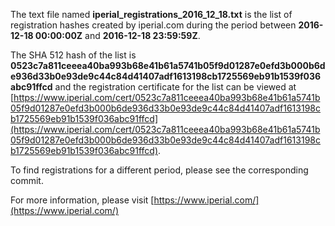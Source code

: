 The text file named **iperial_registrations_2016_12_18.txt** is the list of registration hashes created by iperial.com during the period between **2016-12-18 00:00:00Z** and **2016-12-18 23:59:59Z**.

The SHA 512 hash of the list is **0523c7a811ceeea40ba993b68e41b61a5741b05f9d01287e0efd3b000b6de936d33b0e93de9c44c84d41407adf1613198cb1725569eb91b1539f036abc91ffcd** and the registration certificate for the list can be viewed at [https://www.iperial.com/cert/0523c7a811ceeea40ba993b68e41b61a5741b05f9d01287e0efd3b000b6de936d33b0e93de9c44c84d41407adf1613198cb1725569eb91b1539f036abc91ffcd](https://www.iperial.com/cert/0523c7a811ceeea40ba993b68e41b61a5741b05f9d01287e0efd3b000b6de936d33b0e93de9c44c84d41407adf1613198cb1725569eb91b1539f036abc91ffcd).

To find registrations for a different period, please see the corresponding commit.

For more information, please visit [https://www.iperial.com/](https://www.iperial.com/)
